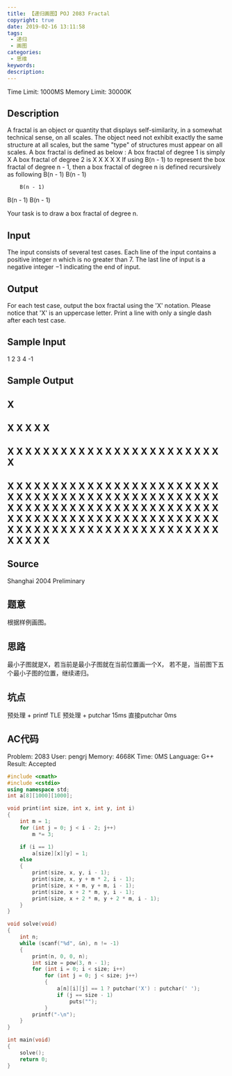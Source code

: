 ```yaml
---
title: 【递归画图】POJ 2083 Fractal
copyright: true
date: 2019-02-16 13:11:58
tags:
 - 递归
 - 画图
categories:
 - 思维
keywords:
description:
---
```


Time Limit: 1000MS		Memory Limit: 30000K

## Description
A fractal is an object or quantity that displays self-similarity, in a somewhat technical sense, on all scales. The object need not exhibit exactly the same structure at all scales, but the same "type" of structures must appear on all scales. 
A box fractal is defined as below : 
A box fractal of degree 1 is simply 
X 
A box fractal of degree 2 is 
X X 
X 
X X 
If using B(n - 1) to represent the box fractal of degree n - 1, then a box fractal of degree n is defined recursively as following 
B(n - 1)        B(n - 1)

        B(n - 1)

B(n - 1)        B(n - 1)

Your task is to draw a box fractal of degree n.
<!-- more -->
## Input
The input consists of several test cases. Each line of the input contains a positive integer n which is no greater than 7. The last line of input is a negative integer −1 indicating the end of input.

## Output
For each test case, output the box fractal using the 'X' notation. Please notice that 'X' is an uppercase letter. Print a line with only a single dash after each test case.

## Sample Input
1
2
3
4
-1

## Sample Output
X
-
X X
 X
X X
-
X X   X X
 X     X
X X   X X
   X X
    X
   X X
X X   X X
 X     X
X X   X X
-
X X   X X         X X   X X
 X     X           X     X
X X   X X         X X   X X
   X X               X X
    X                 X
   X X               X X
X X   X X         X X   X X
 X     X           X     X
X X   X X         X X   X X
         X X   X X
          X     X
         X X   X X
            X X
             X
            X X
         X X   X X
          X     X
         X X   X X
X X   X X         X X   X X
 X     X           X     X
X X   X X         X X   X X
   X X               X X
    X                 X
   X X               X X
X X   X X         X X   X X
 X     X           X     X
X X   X X         X X   X X
-

## Source
Shanghai 2004 Preliminary

## 题意
根据样例画图。

## 思路
最小子图就是X，若当前是最小子图就在当前位置画一个X，
若不是，当前图下五个最小子图的位置，继续递归。

## 坑点
预处理 + printf TLE
预处理 + putchar 15ms
直接putchar 0ms

## AC代码
Problem: 2083		User: pengrj
Memory: 4668K		Time: 0MS
Language: G++		Result: Accepted
```c++
#include <cmath>
#include <cstdio>
using namespace std;
int a[8][1000][1000];

void print(int size, int x, int y, int i)
{
    int m = 1;
    for (int j = 0; j < i - 2; j++)
        m *= 3;

    if (i == 1)
        a[size][x][y] = 1;
    else
    {
        print(size, x, y, i - 1);
        print(size, x, y + m * 2, i - 1);
        print(size, x + m, y + m, i - 1);
        print(size, x + 2 * m, y, i - 1);
        print(size, x + 2 * m, y + 2 * m, i - 1);
    }
}

void solve(void)
{
    int n;
    while (scanf("%d", &n), n != -1)
    {
        print(n, 0, 0, n);
        int size = pow(3, n - 1);
        for (int i = 0; i < size; i++)
            for (int j = 0; j < size; j++)
            {
                a[n][i][j] == 1 ? putchar('X') : putchar(' ');
                if (j == size - 1)
                    puts("");
            }
        printf("-\n");
    }
}

int main(void)
{
    solve();
    return 0;
}
```
